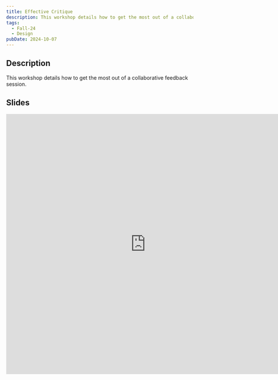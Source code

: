 ```yaml
---
title: Effective Critique
description: This workshop details how to get the most out of a collaborative feedback session.
tags:
  - Fall-24
  - Design
pubDate: 2024-10-07
---
```


## Description

This workshop details how to get the most out of a collaborative feedback session.

## Slides

<iframe src="https://docs.google.com/presentation/d/e/2PACX-1vRF80TQmrw3r6C5XmK7B3uCggcEDqeBqgsepb3-r_gwwJRGcIGw3R0GoMAx4GMzQ9eFbGdxD8VNV2HY/embed?start=false&loop=false&delayms=3000" frameborder="0" width="750" height="700" allowfullscreen="true" mozallowfullscreen="true" webkitallowfullscreen="true"></iframe>
